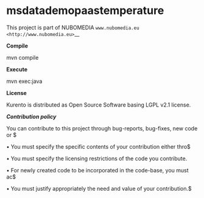 # msdatademopaastemperature

This project is part of NUBOMEDIA
`www.nubomedia.eu <http://www.nubomedia.eu>`__

**Compile**

mvn compile

**Execute**

mvn exec:java


**License**

Kurento is distributed as Open Source Software basing LGPL v2.1 license.


***Contribution policy***

You can contribute to this project through bug-reports, bug-fixes, new code or $

•       You must specify the specific contents of your contribution either thro$

•       You must specify the licensing restrictions of the code you contribute.

•       For newly created code to be incorporated in the code-base, you must ac$

•       You must justify appropriately the need and value of your contribution.$

